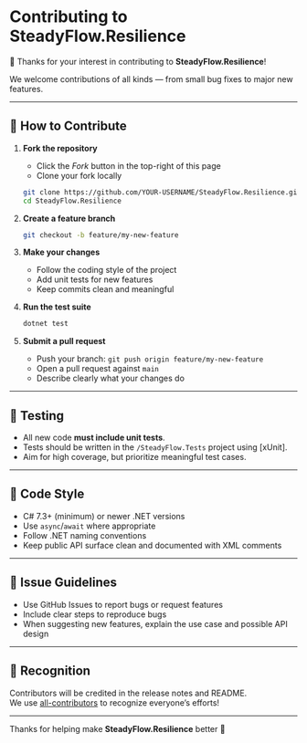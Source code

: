 # Contributing to SteadyFlow.Resilience

🎉 Thanks for your interest in contributing to **SteadyFlow.Resilience**!  

We welcome contributions of all kinds — from small bug fixes to major new features.  

---

## 🚀 How to Contribute

1. **Fork the repository**
   - Click the *Fork* button in the top-right of this page
   - Clone your fork locally

   ```bash
   git clone https://github.com/YOUR-USERNAME/SteadyFlow.Resilience.git
   cd SteadyFlow.Resilience
   ```

2. **Create a feature branch**
   ```bash
   git checkout -b feature/my-new-feature
   ```

3. **Make your changes**
   - Follow the coding style of the project
   - Add unit tests for new features
   - Keep commits clean and meaningful

4. **Run the test suite**
   ```bash
   dotnet test
   ```

5. **Submit a pull request**
   - Push your branch: `git push origin feature/my-new-feature`
   - Open a pull request against `main`
   - Describe clearly what your changes do

---

## 🧪 Testing

- All new code **must include unit tests**.  
- Tests should be written in the `/SteadyFlow.Tests` project using [xUnit].  
- Aim for high coverage, but prioritize meaningful test cases.  

---

## 📝 Code Style

- C# 7.3+ (minimum) or newer .NET versions  
- Use `async`/`await` where appropriate  
- Follow .NET naming conventions  
- Keep public API surface clean and documented with XML comments  

---

## 🧩 Issue Guidelines

- Use GitHub Issues to report bugs or request features  
- Include clear steps to reproduce bugs  
- When suggesting new features, explain the use case and possible API design  

---

## 🌟 Recognition

Contributors will be credited in the release notes and README.  
We use [all-contributors](https://allcontributors.org/) to recognize everyone’s efforts!  

---

Thanks for helping make **SteadyFlow.Resilience** better 🙌
